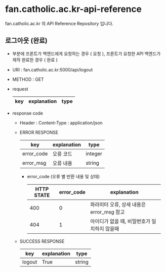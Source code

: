 # fan.catholic.ac.kr-api-reference
fan.catholic.ac.kr 의 API Reference Repository 입니다.

## 로그아웃 (완료)
-  부분에 프론트가 백엔드에게 요청하는 경우 ( 요청 ), 프론트가 요청한 API 백엔드가 제작 완료한 경우 ( 완료 )
- URI : fan.catholic.ac.kr:5000/api/logout
- METHOD : GET
- request

    | key | explanation | type |
    |--- |--- |--- |

- response code
    - Header :
        Content-Type : application/json
    - ERROR RESPONSE
    
        |    key   | explanation |   type  |
        | -------- | ----------- |-------- |
        |error_code| 오류 코드     | integer | 
        |error_msg | 오류 내용  | string  |
        
        - error_code (오류 별 반환 내용 및 상태)
        
            | HTTP STATE | error_code | explanation |
            |----------- | ---------- | ----------- |
            | 400 |0| 파라미터 오류, 상세 내용은 error_msg 참고 |
            | 404 |1| 아이디가 없을 때, 비밀번호가 일치하지 않을때 |
    
    - SUCCESS RESPONSE
    
        | key | explanation | type |
        |--- |--- |--- |
        | logout | True | string |
        

